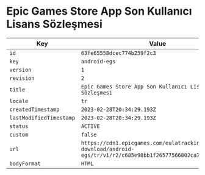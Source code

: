 # Epic Games Store App Son Kullanıcı Lisans Sözleşmesi

| Key | Value |
| --- | ----- |
| `id` | `63fe65558dcec774b259f2c3` |
| `key` | `android-egs` |
| `version` | `1` |
| `revision` | `2` |
| `title` | `Epic Games Store App Son Kullanıcı Lisans Sözleşmesi` |
| `locale` | `tr` |
| `createdTimestamp` | `2023-02-28T20:34:29.193Z` |
| `lastModifiedTimestamp` | `2023-02-28T20:34:29.193Z` |
| `status` | `ACTIVE` |
| `custom` | `false` |
| `url` | `https://cdn1.epicgames.com/eulatracking-download/android-egs/tr/v1/r2/c685e98bb1f26577566802ca7648347b.pdf` |
| `bodyFormat` | `HTML` |
